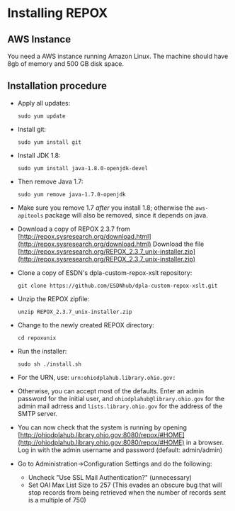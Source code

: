 # Installing REPOX

## AWS Instance

You need a AWS instance running Amazon Linux. The machine should have 8gb of memory and 500 GB disk space.

## Installation procedure

- Apply all updates:

	```sudo yum update```

- Install git:

	```sudo yum install git```

- Install JDK 1.8:

	```sudo yum install java-1.8.0-openjdk-devel```

- Then remove Java 1.7:

	```sudo yum remove java-1.7.0-openjdk```

- Make sure you remove 1.7 *after* you install 1.8; otherwise the ```aws-apitools``` package will also be removed, since it depends on java.

- Download a copy of REPOX 2.3.7 from [http://repox.sysresearch.org/download.html](http://repox.sysresearch.org/download.html)
  Download the file [http://repox.sysresearch.org/REPOX_2.3.7_unix-installer.zip](http://repox.sysresearch.org/REPOX_2.3.7_unix-installer.zip)

- Clone a copy of ESDN's dpla-custom-repox-xslt repository:

    ```git clone https://github.com/ESDNhub/dpla-custom-repox-xslt.git```

- Unzip the REPOX zipfile:

	```unzip REPOX_2.3.7_unix-installer.zip```

- Change to the newly created REPOX directory:

	```cd repoxunix```

- Run the installer:

	```sudo sh ./install.sh```

- For the URN, use: ```urn:ohiodplahub.library.ohio.gov:```

- Otherwise, you can accept most of the defaults. Enter an admin password for the initial user, and ```ohiodplahub@library.ohio.gov``` for the admin mail adrress and ```lists.library.ohio.gov``` for the address of the SMTP server.

- You can now check that the system is running by opening [http://ohiodplahub.library.ohio.gov:8080/repox/#HOME](http://ohiodplahub.library.ohio.gov:8080/repox/#HOME) in a browser. Log in with the admin username and password (default: admin/admin)

- Go to Administration->Configuration Settings and do the following:
    - Uncheck "Use SSL Mail Authentication?" (unnecessary)
    - Set OAI Max List Size to 257 (This evades an obscure bug that will stop records from being retrieved when the number of records sent is a multiple of 750)


